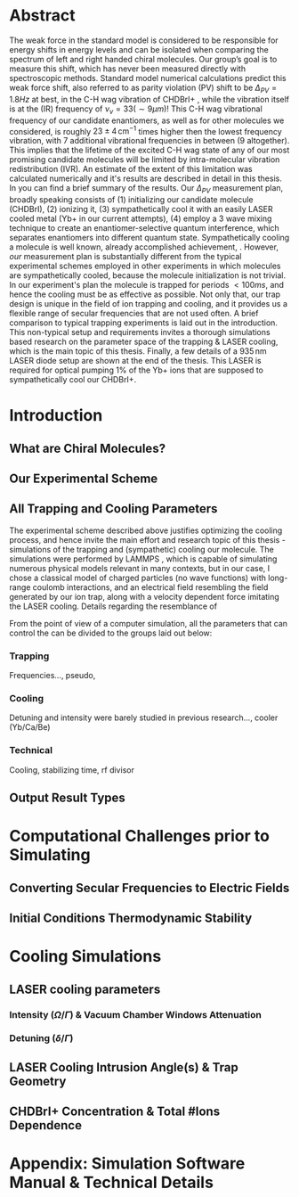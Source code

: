 # Abstract
The weak force in the standard model is considered to be responsible for energy shifts in energy levels and can be isolated when comparing the spectrum of left and right handed chiral molecules. Our group’s goal is to measure this shift, which has never been measured directly with spectroscopic methods.
Standard model numerical calculations predict this weak force shift, also referred to as parity violation (PV) shift to be $\Delta_{PV} = 1.8Hz$ at best, in the C-H wag vibration of CHDBrI+ <!-- Cite-->, while the vibration itself is at the (IR) frequency of $\nu_v = 33 (\sim 9 \mu m)$! This C-H wag vibrational frequency of our candidate enantiomers, as well as for other molecules we considered, is roughly $23\pm 4 \,\mathrm{cm^{-1}}$ times higher then the lowest frequency vibration, with 7 additional vibrational frequencies in between (9 altogether). This implies that the lifetime of the excited C-H wag state of any of our most promising candidate molecules will be limited by intra-molecular vibration redistribution (IVR). An estimate of the extent of this limitation was calculated numerically and it's results are described in detail in this thesis. In <!-- cite https://doi.org/10.1063/5.0163641--> you can find a brief summary of the results.
Our $\Delta_{PV}$ measurement plan, broadly speaking consists of (1) initializing our candidate molecule (CHDBrI), (2) ionizing it, (3) sympathetically cool it with an easily LASER cooled metal (Yb+ in our current attempts), (4) employ a 3 wave mixing technique to create an enantiomer-selective quantum interference, which separates enantiomers into different quantum state. <!-- Cite Itay's thesis, or our group's articles, an article about sympathetic cooling--> Sympathetically cooling a molecule is well known, already accomplished achievement, <!-- Cite a few examples -->. However, _our_ measurement plan is substantially different from the typical experimental schemes employed in other experiments in which molecules are sympathetically cooled, because the molecule initialization is not trivial. In our experiment's plan the molecule is trapped for periods $<100ms$, and hence the cooling must be as effective as possible. Not only that, our trap design is unique in the field of ion trapping and cooling, and it provides us a flexible range of secular frequencies that are not used often. A brief comparison to typical trapping experiments is laid out in the introduction. <!--hyperlink--> This non-typical setup and requirements invites a thorough simulations based research on the parameter space of the trapping & LASER cooling, which is the main topic of this thesis.
Finally, a few details of a $935\,\mathrm{nm}$ LASER diode setup are shown at the end of the thesis. This LASER is required for optical pumping 1% of the Yb+ ions that are supposed to sympathetically cool our CHDBrI+.
# Introduction
## What are Chiral Molecules?
<!-- Slightly copy from Itay Erez's thesis? Or simply cite it? -->
<!-- Explain in more detail about our candidates and from there talk about IVR -->
## Our Experimental Scheme
<!-- Explain about our the general scheme, or cite something? -->
<!-- Explain about our ion trap in details, especially details relevant to the velocity / kinetic energy resolution required and hence the maximal temperatures required.-->
<!-- Show the level diagram for Yb+ and from there justify the need for a 935nm LASER -->
<!-- Comparison to typical molecular ion trapping setups -->
## All Trapping and Cooling Parameters
The experimental scheme described above justifies optimizing the cooling process, and hence invite the main effort and research topic of this thesis - simulations of the trapping and (sympathetic) cooling our molecule. The simulations were performed by LAMMPS <!--Cite-->, which is capable of simulating numerous physical models relevant in many contexts, but in our case, I chose a classical model of charged particles (no wave functions) with long-range coulomb interactions, and an electrical field resembling the field generated by our ion trap, along with a velocity dependent force imitating the LASER cooling. Details regarding the resemblance of 

From the point of view of a computer simulation, all the parameters that can control the can be divided to the groups laid out below:
### Trapping
Frequencies..., pseudo, 
### Cooling
Detuning and intensity were barely studied in previous research..., cooler (Yb/Ca/Be)
<!-- Mention the relation of intensity to mW/cm^2-->
<!-- Mention theory best explained at Dan Steck's stuff.-->
<!-- Explain how-->
### Technical
Cooling, stabilizing time, rf divisor 
<!-- Mention the challenge of initializing the system in a thermodynamic stable condition -->
<!-- Put all the onenote's technical challenges related content here -->
## Output Result Types
<!-- What kind of scalar results from the measurements are of interest to us? T_final, T_middle etc, mention also the cloud sizes and the relation to the experiment's measurement methods -->
<!-- Naturally, explain the behavior of the cooling regimes etc. -->
# Computational Challenges prior to Simulating
## Converting Secular Frequencies to Electric Fields
## Initial Conditions Thermodynamic Stability
# Cooling Simulations
## LASER cooling parameters
<!-- Show graph of optimal delta and intensity parameters -->
### Intensity ($\Omega/\Gamma$) & Vacuum Chamber Windows Attenuation
### Detuning ($\delta/\Gamma$)
## LASER Cooling Intrusion Angle(s) & Trap Geometry
## CHDBrI+ Concentration & Total #Ions Dependence
# Appendix: Simulation Software Manual & Technical Details
<!--stackedit_data:
eyJoaXN0b3J5IjpbLTQyMzA4MjY0OCwtMTAxMjY5ODg5OCwtMT
c4NzI3NjY5NSwtMTk0ODg0ODk3LDEwMjEzODkxMjEsLTExNzg0
OTAxOTYsLTk2NzQzNTY4MSwtMTU5ODIyMywxMTc3NjgxNzgsLT
Q0NjMxNTU2NywxMTM2ODk3OTI3LDI0ODgzNTIyOSwtNTUwMzI1
NDEzLC0xMTI2MzM5OTk0LDEwMDU3ODY3NzgsLTEzNDcxMDcwNT
csLTYwNDA2MzAxLC0zNjg2NjA4ODcsLTEyNjEyMzAwMzcsNTQx
NTA1NDgwXX0=
-->